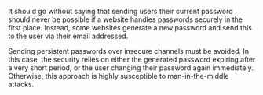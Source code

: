 It should go without saying that sending users their current password should never be possible if a website handles passwords securely in the first place. Instead, some websites generate a new password and send this to the user via their email addressed.

Sending persistent passwords over insecure channels must be avoided. In this case, the security relies on either the generated password expiring after a very short period, or the user changing their password again immediately. Otherwise, this approach is highly susceptible to man-in-the-middle attacks.